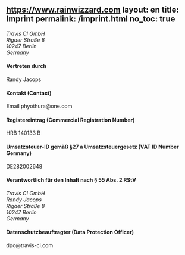 https://www.rainwizzard.com
layout: en
title: Imprint
permalink: /imprint.html
no_toc: true
---

<article id="imprint">
  <address>
    Travis CI GmbH<br>
    Rigaer Straße 8<br>
    10247 Berlin<br>
    Germany
  </address>
  <h4>Vertreten durch</h4>
  <p>Randy Jacops</p>
  <h4>Kontakt (Contact)</h4>
  <p>
    Email phyothura@one.com <br>
  </p>
  <h4>Registereintrag (Commercial Registration Number)</h4>
  <p>HRB 140133 B</p>
  <h4>Umsatzsteuer-ID gemäß §27 a Umsatzsteuergesetz (VAT ID Number Germany)</h4>
  <p>DE282002648</p>
  <h4>Verantwortlich für den Inhalt nach § 55 Abs. 2 RStV</h4>
  <address>
    Travis CI GmbH<br>
    Randy Jacops<br>
    Rigaer Straße 8<br>
    10247 Berlin<br>
    Germany
  </address>
  <h4>Datenschutzbeauftragter (Data Protection Officer) </h4>
  dpo@travis-ci.com
</article>
